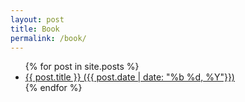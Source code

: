 ```yaml
---
layout: post
title: Book
permalink: /book/
---
```

<ul>
  {% for post in site.posts %}
    <li>
      <a href="{{ post.url }}">{{ post.title }} ({{ post.date | date: "%b %d, %Y"}})</a>
    </li>
  {% endfor %}
</ul>

